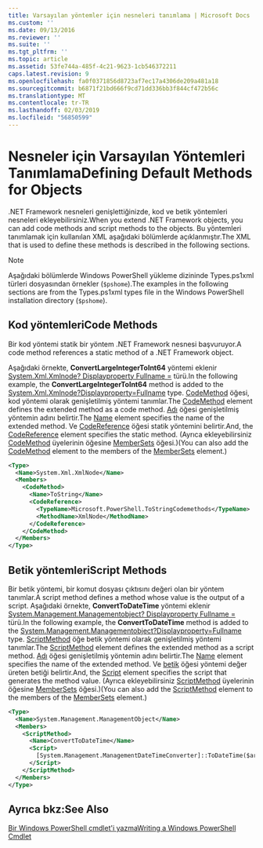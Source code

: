 ```yaml
---
title: Varsayılan yöntemler için nesneleri tanımlama | Microsoft Docs
ms.custom: ''
ms.date: 09/13/2016
ms.reviewer: ''
ms.suite: ''
ms.tgt_pltfrm: ''
ms.topic: article
ms.assetid: 53fe744a-485f-4c21-9623-1cb546372211
caps.latest.revision: 9
ms.openlocfilehash: fa0f0371856d8723af7ec17a4306de209a481a18
ms.sourcegitcommit: b6871f21bd666f9cd71dd336bb3f844cf472b56c
ms.translationtype: MT
ms.contentlocale: tr-TR
ms.lasthandoff: 02/03/2019
ms.locfileid: "56850599"
---
```

# <a name="defining-default-methods-for-objects"></a><span data-ttu-id="4bf96-102">Nesneler için Varsayılan Yöntemleri Tanımlama</span><span class="sxs-lookup"><span data-stu-id="4bf96-102">Defining Default Methods for Objects</span></span>

<span data-ttu-id="4bf96-103">.NET Framework nesneleri genişlettiğinizde, kod ve betik yöntemleri nesneleri ekleyebilirsiniz.</span><span class="sxs-lookup"><span data-stu-id="4bf96-103">When you extend .NET Framework objects, you can add code methods and script methods to the objects.</span></span> <span data-ttu-id="4bf96-104">Bu yöntemleri tanımlamak için kullanılan XML aşağıdaki bölümlerde açıklanmıştır.</span><span class="sxs-lookup"><span data-stu-id="4bf96-104">The XML that is used to define these methods is described in the following sections.</span></span>

> [!NOTE]
> <span data-ttu-id="4bf96-105">Aşağıdaki bölümlerde Windows PowerShell yükleme dizininde Types.ps1xml türleri dosyasından örnekler (`$pshome`).</span><span class="sxs-lookup"><span data-stu-id="4bf96-105">The examples in the following sections are from the Types.ps1xml types file in the Windows PowerShell installation directory (`$pshome`).</span></span>

## <a name="code-methods"></a><span data-ttu-id="4bf96-106">Kod yöntemleri</span><span class="sxs-lookup"><span data-stu-id="4bf96-106">Code Methods</span></span>

<span data-ttu-id="4bf96-107">Bir kod yöntemi statik bir yöntem .NET Framework nesnesi başvuruyor.</span><span class="sxs-lookup"><span data-stu-id="4bf96-107">A code method references a static method of a .NET Framework object.</span></span>

<span data-ttu-id="4bf96-108">Aşağıdaki örnekte, **ConvertLargeIntegerToInt64** yöntemi eklenir [System.Xml.Xmlnode? Displayproperty Fullname =](/dotnet/api/System.Xml.XmlNode) türü.</span><span class="sxs-lookup"><span data-stu-id="4bf96-108">In the following example, the **ConvertLargeIntegerToInt64** method is added to the [System.Xml.Xmlnode?Displayproperty=Fullname](/dotnet/api/System.Xml.XmlNode) type.</span></span> <span data-ttu-id="4bf96-109">[CodeMethod](http://msdn.microsoft.com/en-us/1ea9b031-bbcf-4e35-b497-bf30fa0b1b05) öğesi, kod yöntemi olarak genişletilmiş yöntemi tanımlar.</span><span class="sxs-lookup"><span data-stu-id="4bf96-109">The [CodeMethod](http://msdn.microsoft.com/en-us/1ea9b031-bbcf-4e35-b497-bf30fa0b1b05) element defines the extended method as a code method.</span></span> <span data-ttu-id="4bf96-110">[Adı](http://msdn.microsoft.com/en-us/b58e9d21-c8c9-49a5-909e-9c1cfc64f873) öğesi genişletilmiş yöntemin adını belirtir.</span><span class="sxs-lookup"><span data-stu-id="4bf96-110">The [Name](http://msdn.microsoft.com/en-us/b58e9d21-c8c9-49a5-909e-9c1cfc64f873) element specifies the name of the extended method.</span></span> <span data-ttu-id="4bf96-111">Ve [CodeReference](http://msdn.microsoft.com/en-us/70017b85-18d2-4f55-8357-92f309d5618b) öğesi statik yöntemini belirtir.</span><span class="sxs-lookup"><span data-stu-id="4bf96-111">And, the [CodeReference](http://msdn.microsoft.com/en-us/70017b85-18d2-4f55-8357-92f309d5618b) element specifies the static method.</span></span> <span data-ttu-id="4bf96-112">(Ayrıca ekleyebilirsiniz [CodeMethod](http://msdn.microsoft.com/en-us/1ea9b031-bbcf-4e35-b497-bf30fa0b1b05) üyelerinin öğesine [MemberSets](http://msdn.microsoft.com/en-us/46a50fb5-e150-4c03-8584-e1b53e4d49e3) öğesi.)</span><span class="sxs-lookup"><span data-stu-id="4bf96-112">(You can also add the [CodeMethod](http://msdn.microsoft.com/en-us/1ea9b031-bbcf-4e35-b497-bf30fa0b1b05) element to the members of the [MemberSets](http://msdn.microsoft.com/en-us/46a50fb5-e150-4c03-8584-e1b53e4d49e3) element.)</span></span>

```xml
<Type>
  <Name>System.Xml.XmlNode</Name>
  <Members>
    <CodeMethod>
      <Name>ToString</Name>
      <CodeReference>
        <TypeName>Microsoft.PowerShell.ToStringCodemethods</TypeName>
        <MethodName>XmlNode</MethodName>
      </CodeReference>
    </CodeMethod>
  </Members>
</Type>
```

## <a name="script-methods"></a><span data-ttu-id="4bf96-113">Betik yöntemleri</span><span class="sxs-lookup"><span data-stu-id="4bf96-113">Script Methods</span></span>

<span data-ttu-id="4bf96-114">Bir betik yöntemi, bir komut dosyası çıktısını değeri olan bir yöntem tanımlar.</span><span class="sxs-lookup"><span data-stu-id="4bf96-114">A script method defines a method whose value is the output of a script.</span></span> <span data-ttu-id="4bf96-115">Aşağıdaki örnekte, **ConvertToDateTime** yöntemi eklenir [System.Management.Managementobject? Displayproperty Fullname =](/dotnet/api/System.Management.ManagementObject) türü.</span><span class="sxs-lookup"><span data-stu-id="4bf96-115">In the following example, the **ConvertToDateTime** method is added to the [System.Management.Managementobject?Displayproperty=Fullname](/dotnet/api/System.Management.ManagementObject) type.</span></span> <span data-ttu-id="4bf96-116">[ScriptMethod](http://msdn.microsoft.com/en-us/59f8160f-bc95-42f0-92e2-b16a616bc65c) öğe betik yöntemi olarak genişletilmiş yöntemi tanımlar.</span><span class="sxs-lookup"><span data-stu-id="4bf96-116">The [ScriptMethod](http://msdn.microsoft.com/en-us/59f8160f-bc95-42f0-92e2-b16a616bc65c) element defines the extended method as a script method.</span></span> <span data-ttu-id="4bf96-117">[Adı](http://msdn.microsoft.com/en-us/b58e9d21-c8c9-49a5-909e-9c1cfc64f873) öğesi genişletilmiş yöntemin adını belirtir.</span><span class="sxs-lookup"><span data-stu-id="4bf96-117">The [Name](http://msdn.microsoft.com/en-us/b58e9d21-c8c9-49a5-909e-9c1cfc64f873) element specifies the name of the extended method.</span></span> <span data-ttu-id="4bf96-118">Ve [betik](http://msdn.microsoft.com/en-us/1937ad1b-bb2b-4512-9864-01fc0767d46f) öğesi yöntemi değer üreten betiği belirtir.</span><span class="sxs-lookup"><span data-stu-id="4bf96-118">And, the [Script](http://msdn.microsoft.com/en-us/1937ad1b-bb2b-4512-9864-01fc0767d46f) element specifies the script that generates the method value.</span></span> <span data-ttu-id="4bf96-119">(Ayrıca ekleyebilirsiniz [ScriptMethod](http://msdn.microsoft.com/en-us/59f8160f-bc95-42f0-92e2-b16a616bc65c) üyelerinin öğesine [MemberSets](http://msdn.microsoft.com/en-us/46a50fb5-e150-4c03-8584-e1b53e4d49e3) öğesi.)</span><span class="sxs-lookup"><span data-stu-id="4bf96-119">(You can also add the [ScriptMethod](http://msdn.microsoft.com/en-us/59f8160f-bc95-42f0-92e2-b16a616bc65c) element to the members of the [MemberSets](http://msdn.microsoft.com/en-us/46a50fb5-e150-4c03-8584-e1b53e4d49e3) element.)</span></span>

```xml
<Type>
  <Name>System.Management.ManagementObject</Name>
  <Members>
    <ScriptMethod>
      <Name>ConvertToDateTime</Name>
      <Script>
        [System.Management.ManagementDateTimeConverter]::ToDateTime($args[0])
      </Script>
    </ScriptMethod>
  </Members>
</Type>
```

## <a name="see-also"></a><span data-ttu-id="4bf96-120">Ayrıca bkz:</span><span class="sxs-lookup"><span data-stu-id="4bf96-120">See Also</span></span>

[<span data-ttu-id="4bf96-121">Bir Windows PowerShell cmdlet'i yazma</span><span class="sxs-lookup"><span data-stu-id="4bf96-121">Writing a Windows PowerShell Cmdlet</span></span>](./writing-a-windows-powershell-cmdlet.md)